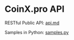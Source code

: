 # CoinX.pro API

RESTful Public API: [api.md](https://github.com/coinx-pro/api/blob/master/api.md)

Samples in Python: [samples.py](https://github.com/coinx-pro/api/blob/master/samples.py)
